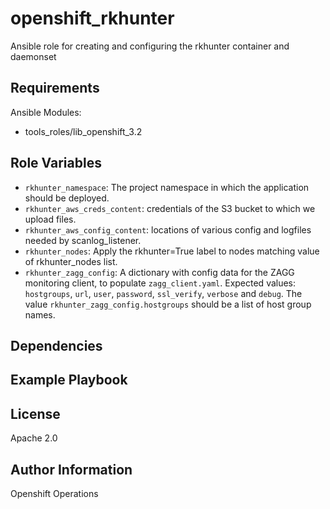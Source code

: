 openshift_rkhunter
=========

Ansible role for creating and configuring the rkhunter container and daemonset

Requirements
------------

Ansible Modules:

- tools_roles/lib_openshift_3.2


Role Variables
--------------

- `rkhunter_namespace`: The project namespace in which the application should be deployed.
- `rkhunter_aws_creds_content`: credentials of the S3 bucket to which we upload files.
- `rkhunter_aws_config_content`: locations of various config and logfiles needed by scanlog_listener.
- `rkhunter_nodes`: Apply the rkhunter=True label to nodes matching value of rkhunter_nodes list.
- `rkhunter_zagg_config`: A dictionary with config data for the ZAGG monitoring client, to populate `zagg_client.yaml`. Expected values: `hostgroups`, `url`, `user`, `password`, `ssl_verify`, `verbose` and `debug`. The value `rkhunter_zagg_config.hostgroups` should be a list of host group names.

Dependencies
------------


Example Playbook
----------------


License
-------

Apache 2.0

Author Information
------------------

Openshift Operations
